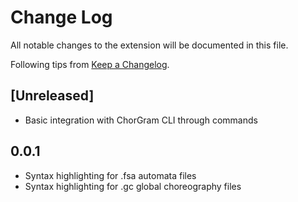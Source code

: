 # Change Log

All notable changes to the extension will be documented in this file.

Following tips from [Keep a Changelog](http://keepachangelog.com/).

## [Unreleased]

- Basic integration with ChorGram CLI through commands

## 0.0.1

- Syntax highlighting for .fsa automata files
- Syntax highlighting for .gc global choreography files